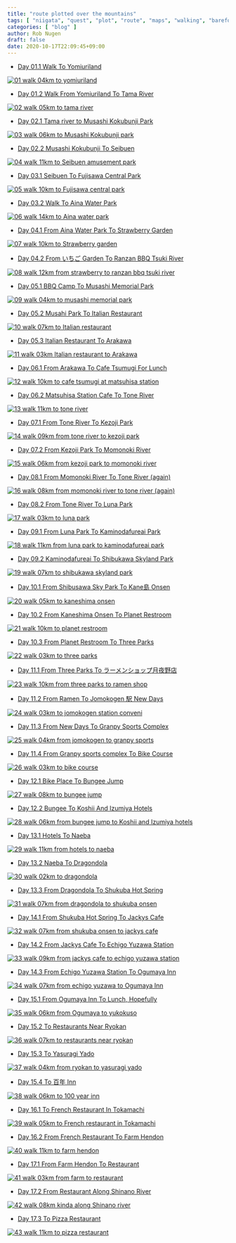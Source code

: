 ```yaml
---
title: "route plotted over the mountains"
tags: [ "niigata", "quest", "plot", "route", "maps", "walking", "barefoot", "plan" ]
categories: [ "blog" ]
author: Rob Nugen
draft: false
date: 2020-10-17T22:09:45+09:00
---
```


* [Day 01.1 Walk To Yomiuriland](https://www.plotaroute.com/route/1189743?units=km)

[![01 walk 04km to yomiuriland](//b.robnugen.com/quests/walk-to-niigata/2020/route_plans/as-of-oct/thumbs/01_walk_04km_to_yomiuriland.png)](https://www.plotaroute.com/route/1189743?units=km)

* [Day 01.2 Walk From Yomiuriland To Tama River](https://www.plotaroute.com/route/1189775?units=km)

[![02 walk 05km to tama river](//b.robnugen.com/quests/walk-to-niigata/2020/route_plans/as-of-oct/thumbs/02_walk_05km_to_tama_river.png)](https://www.plotaroute.com/route/1189775?units=km)

* [Day 02.1 Tama river to Musashi Kokubunji Park](https://www.plotaroute.com/route/1314448?units=km)

[![03 walk 06km to Musashi Kokubunji park](//b.robnugen.com/quests/walk-to-niigata/2020/route_plans/as-of-oct/thumbs/03_walk_06km_to_Musashi_Kokubunji_park.png)](https://www.plotaroute.com/route/1314448?units=km)

* [Day 02.2 Musashi Kokubunji To Seibuen](https://www.plotaroute.com/route/1314449?units=km)

[![04 walk 11km to Seibuen amusement park](//b.robnugen.com/quests/walk-to-niigata/2020/route_plans/as-of-oct/thumbs/04_walk_11km_to_Seibuen_amusement_park.png)](https://www.plotaroute.com/route/1314449?units=km)

* [Day 03.1 Seibuen To Fujisawa Central Park](https://www.plotaroute.com/route/1189816?units=km)

[![05 walk 10km to Fujisawa central park](//b.robnugen.com/quests/walk-to-niigata/2020/route_plans/as-of-oct/thumbs/05_walk_10km_to_Fujisawa_central_park.png)](https://www.plotaroute.com/route/1189816?units=km)

* [Day 03.2 Walk To Aina Water Park](https://www.plotaroute.com/route/1189817?units=km)

[![06 walk 14km to Aina water park](//b.robnugen.com/quests/walk-to-niigata/2020/route_plans/as-of-oct/thumbs/06_walk_14km_to_Aina_water_park.png)](https://www.plotaroute.com/route/1189817?units=km)

* [Day 04.1 From Aina Water Park To Strawberry Garden](https://www.plotaroute.com/route/1191394?units=km)

[![07 walk 10km to Strawberry garden](//b.robnugen.com/quests/walk-to-niigata/2020/route_plans/as-of-oct/thumbs/07_walk_10km_to_Strawberry_garden.png)](https://www.plotaroute.com/route/1191394?units=km)

* [Day 04.2 From いちご Garden To Ranzan BBQ Tsuki River](https://www.plotaroute.com/route/1191395?units=km)

[![08 walk 12km from strawberry to ranzan bbq tsuki river](//b.robnugen.com/quests/walk-to-niigata/2020/route_plans/as-of-oct/thumbs/08_walk_12km_from_strawberry_to_ranzan_bbq_tsuki_river.png)](https://www.plotaroute.com/route/1191395?units=km)

* [Day 05.1 BBQ Camp To Musashi Memorial Park](https://www.plotaroute.com/route/1314495?units=km)

[![09 walk 04km to musashi memorial park](//b.robnugen.com/quests/walk-to-niigata/2020/route_plans/as-of-oct/thumbs/09_walk_04km_to_musashi_memorial_park.png)](https://www.plotaroute.com/route/1314495?units=km)

* [Day 05.2 Musahi Park To Italian Restaurant](https://www.plotaroute.com/route/1191457?units=km)

[![10 walk 07km to Italian restaurant](//b.robnugen.com/quests/walk-to-niigata/2020/route_plans/as-of-oct/thumbs/10_walk_07km_to_Italian_restaurant.png)](https://www.plotaroute.com/route/1191457?units=km)

* [Day 05.3 Italian Restaurant To Arakawa](https://www.plotaroute.com/route/1191458?units=km)

[![11 walk 03km Italian restaurant to Arakawa](//b.robnugen.com/quests/walk-to-niigata/2020/route_plans/as-of-oct/thumbs/11_walk_03km_Italian_restaurant_to_Arakawa.png)](https://www.plotaroute.com/route/1191458?units=km)

* [Day 06.1 From Arakawa To Cafe Tsumugi For Lunch](https://www.plotaroute.com/route/1192659?units=km)

[![12 walk 10km to cafe tsumugi at matsuhisa station](//b.robnugen.com/quests/walk-to-niigata/2020/route_plans/as-of-oct/thumbs/12_walk_10km_to_cafe_tsumugi_at_matsuhisa_station.png)](https://www.plotaroute.com/route/1192659?units=km)

* [Day 06.2 Matsuhisa Station Cafe To Tone River](https://www.plotaroute.com/route/1192660?units=km)

[![13 walk 11km to tone river](//b.robnugen.com/quests/walk-to-niigata/2020/route_plans/as-of-oct/thumbs/13_walk_11km_to_tone_river.png)](https://www.plotaroute.com/route/1192660?units=km)

* [Day 07.1 From Tone River To Kezoji Park](https://www.plotaroute.com/route/1192677?units=km)

[![14 walk 09km from tone river to kezoji park](//b.robnugen.com/quests/walk-to-niigata/2020/route_plans/as-of-oct/thumbs/14_walk_09km_from_tone_river_to_kezoji_park.png)](https://www.plotaroute.com/route/1192677?units=km)

* [Day 07.2 From Kezoji Park To Momonoki River](https://www.plotaroute.com/route/1192679?units=km)

[![15 walk 06km from kezoji park to momonoki river](//b.robnugen.com/quests/walk-to-niigata/2020/route_plans/as-of-oct/thumbs/15_walk_06km_from_kezoji_park_to_momonoki_river.png)](https://www.plotaroute.com/route/1192679?units=km)

* [Day 08.1 From Momonoki River To Tone River (again)](https://www.plotaroute.com/route/1193413?units=km)

[![16 walk 08km from momonoki river to tone river (again)](//b.robnugen.com/quests/walk-to-niigata/2020/route_plans/as-of-oct/thumbs/16_walk_08km_from_momonoki_river_to_tone_river.png)](https://www.plotaroute.com/route/1193413?units=km)

* [Day 08.2 From Tone River To Luna Park](https://www.plotaroute.com/route/1193414?units=km)

[![17 walk 03km to luna park](//b.robnugen.com/quests/walk-to-niigata/2020/route_plans/as-of-oct/thumbs/17_walk_03km_to_luna_park.png)](https://www.plotaroute.com/route/1193414?units=km)

* [Day 09.1 From Luna Park To Kaminodafureai Park](https://www.plotaroute.com/route/1313484?units=km)

[![18 walk 11km from luna park to kaminodafureai park](//b.robnugen.com/quests/walk-to-niigata/2020/route_plans/as-of-oct/thumbs/18_walk_11km_from_luna_park_to_kaminodafureai_park.png)](https://www.plotaroute.com/route/1313484?units=km)

* [Day 09.2 Kaminodafureai To Shibukawa Skyland Park](https://www.plotaroute.com/route/1313485?units=km)

[![19 walk 07km to shibukawa skyland park](//b.robnugen.com/quests/walk-to-niigata/2020/route_plans/as-of-oct/thumbs/19_walk_07km_to_shibukawa_skyland_park.png)](https://www.plotaroute.com/route/1313485?units=km)

* [Day 10.1 From Shibusawa Sky Park To Kane島 Onsen](https://www.plotaroute.com/route/1313652?units=km)

[![20 walk 05km to kaneshima onsen](//b.robnugen.com/quests/walk-to-niigata/2020/route_plans/as-of-oct/thumbs/20_walk_05km_to_kaneshima_onsen.png)](https://www.plotaroute.com/route/1313652?units=km)

* [Day 10.2 From Kaneshima Onsen To Planet Restroom](https://www.plotaroute.com/route/1313653?units=km)

[![21 walk 10km to planet restroom](//b.robnugen.com/quests/walk-to-niigata/2020/route_plans/as-of-oct/thumbs/21_walk_10km_to_planet_restroom.png)](https://www.plotaroute.com/route/1313653?units=km)

* [Day 10.3 From Planet Restroom To Three Parks](https://www.plotaroute.com/route/1313654?units=km)

[![22 walk 03km to three parks](//b.robnugen.com/quests/walk-to-niigata/2020/route_plans/as-of-oct/thumbs/22_walk_03km_to_three_parks.png)](https://www.plotaroute.com/route/1313654?units=km)

* [Day 11.1 From Three Parks To ラーメンショップ月夜野店](https://www.plotaroute.com/route/1313795?units=km)

[![23 walk 10km from three parks to ramen shop](//b.robnugen.com/quests/walk-to-niigata/2020/route_plans/as-of-oct/thumbs/23_walk_10km_from_three_parks_to_ramen_shop.png)](https://www.plotaroute.com/route/1313795?units=km)

* [Day 11.2 From Ramen To Jomokogen 駅 New Days](https://www.plotaroute.com/route/1313796?units=km)

[![24 walk 03km to jomokogen station conveni](//b.robnugen.com/quests/walk-to-niigata/2020/route_plans/as-of-oct/thumbs/24_walk_03km_to_jomokogen_station_conveni.png)](https://www.plotaroute.com/route/1313796?units=km)

* [Day 11.3 From New Days To Granpy Sports Complex](https://www.plotaroute.com/route/1313797?units=km)

[![25 walk 04km from jomokogen to granpy sports](//b.robnugen.com/quests/walk-to-niigata/2020/route_plans/as-of-oct/thumbs/25_walk_04km_from_jomokogen_to_granpy_sports.png)](https://www.plotaroute.com/route/1313797?units=km)

* [Day 11.4 From Granpy sports complex To Bike Course](https://www.plotaroute.com/route/1313798?units=km)

[![26 walk 03km to bike course](//b.robnugen.com/quests/walk-to-niigata/2020/route_plans/as-of-oct/thumbs/26_walk_03km_to_bike_course.png)](https://www.plotaroute.com/route/1313798?units=km)

* [Day 12.1 Bike Place To Bungee Jump](https://www.plotaroute.com/route/1314317?units=km)

[![27 walk 08km to bungee jump](//b.robnugen.com/quests/walk-to-niigata/2020/route_plans/as-of-oct/thumbs/27_walk_08km_to_bungee_jump.png)](https://www.plotaroute.com/route/1314317?units=km)

* [Day 12.2 Bungee To Koshii And Izumiya Hotels](https://www.plotaroute.com/route/1314318?units=km)

[![28 walk 06km from bungee jump to Koshii and Izumiya hotels](//b.robnugen.com/quests/walk-to-niigata/2020/route_plans/as-of-oct/thumbs/28_walk_06km_from_bungee_jump_to_Koshii_and_Izumiya_hotels.png)](https://www.plotaroute.com/route/1314318?units=km)

* [Day 13.1 Hotels To Naeba](https://www.plotaroute.com/route/1314633?units=km)

[![29 walk 11km from hotels to naeba](//b.robnugen.com/quests/walk-to-niigata/2020/route_plans/as-of-oct/thumbs/29_walk_11km_from_hotels_to_naeba.png)](https://www.plotaroute.com/route/1314633?units=km)

* [Day 13.2 Naeba To Dragondola](https://www.plotaroute.com/route/1314628?units=km)

[![30 walk 02km to dragondola](//b.robnugen.com/quests/walk-to-niigata/2020/route_plans/as-of-oct/thumbs/30_walk_02km_to_dragondola.png)](https://www.plotaroute.com/route/1314628?units=km)

* [Day 13.3 From Dragondola To Shukuba Hot Spring](https://www.plotaroute.com/route/1314829?units=km)

[![31 walk 07km from dragondola to shukuba onsen](//b.robnugen.com/quests/walk-to-niigata/2020/route_plans/as-of-oct/thumbs/31_walk_07km_from_dragondola_to_shukuba_onsen.png)](https://www.plotaroute.com/route/1314829?units=km)

* [Day 14.1 From Shukuba Hot Spring To Jackys Cafe](https://www.plotaroute.com/route/1314834?units=km)

[![32 walk 07km from shukuba onsen to jackys cafe](//b.robnugen.com/quests/walk-to-niigata/2020/route_plans/as-of-oct/thumbs/32_walk_07km_from_shukuba_onsen_to_jackys_cafe.png)](https://www.plotaroute.com/route/1314834?units=km)

* [Day 14.2 From Jackys Cafe To Echigo Yuzawa Station](https://www.plotaroute.com/route/1314928?units=km)

[![33 walk 09km from jackys cafe to echigo yuzawa station](//b.robnugen.com/quests/walk-to-niigata/2020/route_plans/as-of-oct/thumbs/33_walk_09km_from_jackys_cafe_to_echigo_yuzawa_station.png)](https://www.plotaroute.com/route/1314928?units=km)

* [Day 14.3 From Echigo Yuzawa Station To Ogumaya Inn](https://www.plotaroute.com/route/1314934?units=km)

[![34 walk 07km from echigo yuzawa to Ogumaya Inn](//b.robnugen.com/quests/walk-to-niigata/2020/route_plans/as-of-oct/thumbs/34_walk_07km_from_echigo_yuzawa_to_Ogumaya_Inn.png)](https://www.plotaroute.com/route/1314934?units=km)

* [Day 15.1 From Ogumaya Inn To Lunch, Hopefully](https://www.plotaroute.com/route/1314938?units=km)

[![35 walk 06km from Ogumaya to yukokuso](//b.robnugen.com/quests/walk-to-niigata/2020/route_plans/as-of-oct/thumbs/35_walk_06km_from_Ogumaya_to_yukokuso.png)](https://www.plotaroute.com/route/1314938?units=km)

* [Day 15.2 To Restaurants Near Ryokan](https://www.plotaroute.com/route/1315530?units=km)

[![36 walk 07km to restaurants near ryokan](//b.robnugen.com/quests/walk-to-niigata/2020/route_plans/as-of-oct/thumbs/36_walk_07km_to_restaurants_near_ryokan.png)](https://www.plotaroute.com/route/1315530?units=km)

* [Day 15.3 To Yasuragi Yado](https://www.plotaroute.com/route/1315535?units=km)

[![37 walk 04km from ryokan to yasuragi yado](//b.robnugen.com/quests/walk-to-niigata/2020/route_plans/as-of-oct/thumbs/37_walk_04km_from_ryokan_to_yasuragi_yado.png)](https://www.plotaroute.com/route/1315535?units=km)

* [Day 15.4 To 百年 Inn](https://www.plotaroute.com/route/1315539?units=km)

[![38 walk 06km to 100 year inn](//b.robnugen.com/quests/walk-to-niigata/2020/route_plans/as-of-oct/thumbs/38_walk_06km_to_100_year_inn.png)](https://www.plotaroute.com/route/1315539?units=km)

* [Day 16.1 To French Restaurant In Tokamachi](https://www.plotaroute.com/route/1315586?units=km)

[![39 walk 05km to French restaurant in Tokamachi](//b.robnugen.com/quests/walk-to-niigata/2020/route_plans/as-of-oct/thumbs/39_walk_05km_to_French_restaurant_in_Tokamachi.png)](https://www.plotaroute.com/route/1315586?units=km)

* [Day 16.2 From French Restaurant To Farm Hendon](https://www.plotaroute.com/route/1315774?units=km)

[![40 walk 11km to farm hendon](//b.robnugen.com/quests/walk-to-niigata/2020/route_plans/as-of-oct/thumbs/40_walk_11km_to_farm_hendon.png)](https://www.plotaroute.com/route/1315774?units=km)

* [Day 17.1 From Farm Hendon To Restaurant](https://www.plotaroute.com/route/1315803?units=km)

[![41 walk 03km from farm to restaurant](//b.robnugen.com/quests/walk-to-niigata/2020/route_plans/as-of-oct/thumbs/41_walk_03km_from_farm_to_restaurant.png)](https://www.plotaroute.com/route/1315803?units=km)

* [Day 17.2 From Restaurant Along Shinano River](https://www.plotaroute.com/route/1315805?units=km)

[![42 walk 08km kinda along Shinano river](//b.robnugen.com/quests/walk-to-niigata/2020/route_plans/as-of-oct/thumbs/42_walk_08km_kinda_along_Shinano_river.png)](https://www.plotaroute.com/route/1315805?units=km)

* [Day 17.3 To Pizza Restaurant](https://www.plotaroute.com/route/1315809?units=km)

[![43 walk 11km to pizza restaurant](//b.robnugen.com/quests/walk-to-niigata/2020/route_plans/as-of-oct/thumbs/43_walk_11km_to_pizza_restaurant.png)](https://www.plotaroute.com/route/1315809?units=km)



